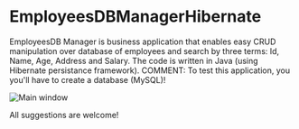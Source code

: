 # EmployeesDBManagerHibernate
EmployeesDB Manager is business application that enables easy CRUD manipulation over database of employees and search by three terms: Id, Name, Age, Address and Salary.
The code is written in Java (using Hibernate persistance framework).
COMMENT: To test this application, you you'll have to create a database (MySQL)!

![Main window](https://s32.postimg.org/diewgt1w5/Employees_DBHibernate.jpg)

All suggestions are welcome!
